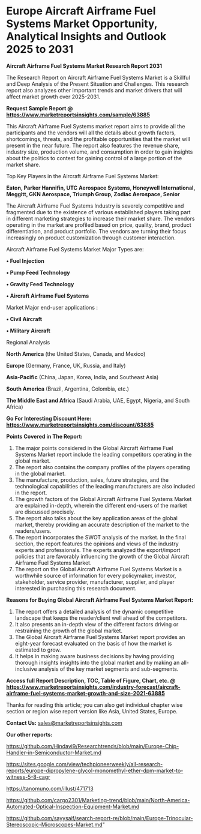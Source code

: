# Europe Aircraft Airframe Fuel Systems Market Opportunity, Analytical Insights and Outlook 2025 to 2031

<strong>Aircraft Airframe Fuel Systems Market Research Report 2031</strong>

The Research Report on Aircraft Airframe Fuel Systems Market is a Skillful and Deep Analysis of the Present Situation and Challenges. This research report also analyzes other important trends and market drivers that will affect market growth over 2025-2031.

<strong>Request Sample Report @ <a href=https://www.marketreportsinsights.com/sample/63885>https://www.marketreportsinsights.com/sample/63885</a></strong>

This Aircraft Airframe Fuel Systems market report aims to provide all the participants and the vendors will all the details about growth factors, shortcomings, threats, and the profitable opportunities that the market will present in the near future. The report also features the revenue share, industry size, production volume, and consumption in order to gain insights about the politics to contest for gaining control of a large portion of the market share.

Top Key Players in the Aircraft Airframe Fuel Systems Market:

<strong>Eaton, Parker Hannifin, UTC Aerospace Systems, Honeywell International, Meggitt, GKN Aerospace, Triumph Group, Zodiac Aerospace, Senior</strong>

The Aircraft Airframe Fuel Systems Industry is severely competitive and fragmented due to the existence of various established players taking part in different marketing strategies to increase their market share. The vendors operating in the market are profiled based on price, quality, brand, product differentiation, and product portfolio. The vendors are turning their focus increasingly on product customization through customer interaction.

Aircraft Airframe Fuel Systems Market Major Types are:

<strong>• Fuel Injection

• Pump Feed Technology

• Gravity Feed Technology

• Aircraft Airframe Fuel Systems</strong>

Market Major end-user applications :

<strong>• Civil Aircraft

• Military Aircraft</strong>

Regional Analysis

</u><strong><b>North America</b></strong> (the United States, Canada, and Mexico)

<strong><b>Europe </b></strong>(Germany, France, UK, Russia, and Italy)

<strong><b>Asia-Pacific</b></strong> (China, Japan, Korea, India, and Southeast Asia)

<strong><b>South America</b></strong> (Brazil, Argentina, Colombia, etc.)

<strong><b>The Middle East and Africa</b></strong> (Saudi Arabia, UAE, Egypt, Nigeria, and South Africa)

<strong>Go For Interesting Discount Here: <a href=https://www.marketreportsinsights.com/discount/63885>https://www.marketreportsinsights.com/discount/63885</a></strong>

<strong>Points Covered in The Report:</strong>
<ol>
  <li>The major points considered in the Global Aircraft Airframe Fuel Systems Market report include the leading competitors operating in the global market.</li>
  <li>The report also contains the company profiles of the players operating in the global market.</li>
  <li>The manufacture, production, sales, future strategies, and the technological capabilities of the leading manufacturers are also included in the report.</li>
  <li>The growth factors of the Global Aircraft Airframe Fuel Systems Market are explained in-depth, wherein the different end-users of the market are discussed precisely.</li>
  <li>The report also talks about the key application areas of the global market, thereby providing an accurate description of the market to the readers/users.</li>
  <li>The report incorporates the SWOT analysis of the market. In the final section, the report features the opinions and views of the industry experts and professionals. The experts analyzed the export/import policies that are favorably influencing the growth of the Global Aircraft Airframe Fuel Systems Market.</li>
  <li>The report on the Global Aircraft Airframe Fuel Systems Market is a worthwhile source of information for every policymaker, investor, stakeholder, service provider, manufacturer, supplier, and player interested in purchasing this research document.</li>
</ol>
<strong>Reasons for Buying Global Aircraft Airframe Fuel Systems Market Report:</strong>

<ol>
  <li>The report offers a detailed analysis of the dynamic competitive landscape that keeps the reader/client well ahead of the competitors.</li>
  <li>It also presents an in-depth view of the different factors driving or restraining the growth of the global market.</li>
  <li>The Global Aircraft Airframe Fuel Systems Market report provides an eight-year forecast evaluated on the basis of how the market is estimated to grow.</li>
  <li>It helps in making aware business decisions by having providing thorough insights insights into the global market and by making an all-inclusive analysis of the key market segments and sub-segments.</li>
</ol>
<strong>Access full Report Description, TOC, Table of Figure, Chart, etc. @ <a href=https://www.marketreportsinsights.com/industry-forecast/aircraft-airframe-fuel-systems-market-growth-and-size-2021-63885>https://www.marketreportsinsights.com/industry-forecast/aircraft-airframe-fuel-systems-market-growth-and-size-2021-63885</a></strong>


Thanks for reading this article; you can also get individual chapter wise section or region wise report version like Asia, United States, Europe.

<strong>Contact Us:</strong>
sales@marketreportsinsights.com

<strong>Our other reports:</strong>

<a href=https://github.com/Hindavi9/Researchtrends/blob/main/Europe-Chip-Handler-in-Semiconductor-Market.md>https://github.com/Hindavi9/Researchtrends/blob/main/Europe-Chip-Handler-in-Semiconductor-Market.md</a>

<a href=https://sites.google.com/view/techpioneerweekly/all-research-reports/europe-dipropylene-glycol-monomethyl-ether-dpm-market-to-witness-5-8-cagr>https://sites.google.com/view/techpioneerweekly/all-research-reports/europe-dipropylene-glycol-monomethyl-ether-dpm-market-to-witness-5-8-cagr</a>

<a href=https://tanomuno.com/illust/471713>https://tanomuno.com/illust/471713</a>

<a href=https://github.com/cargo2301/Marketing-trend/blob/main/North-America-Automated-Optical-Inspection-Equipment-Market.md>https://github.com/cargo2301/Marketing-trend/blob/main/North-America-Automated-Optical-Inspection-Equipment-Market.md</a>

<a href=https://github.com/sayysaif/search-report-re/blob/main/Europe-Trinocular-Stereoscopic-Microscopes-Market.md>https://github.com/sayysaif/search-report-re/blob/main/Europe-Trinocular-Stereoscopic-Microscopes-Market.md</a>"
